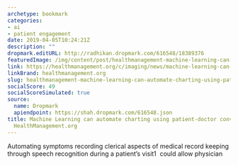 ```yaml
---
archetype: bookmark
categories:
- ai
- patient engagement
date: 2019-04-05T10:24:21Z
description: ""
dropmark.editURL: http://radhikan.dropmark.com/616548/18389376
featuredImage: /img/content/post/healthmanagement-machine-learning-can-automate-charting-using-patient-doctor-conversations-healthmanagement-org.jpg
link: https://healthmanagement.org/c/imaging/news/machine-learning-can-automate-charting-using-patient-doctor-conversations
linkBrand: healthmanagement.org
slug: healthmanagement-machine-learning-can-automate-charting-using-patient-doctor-conversations-healthmanagement-org
socialScore: 49
socialScoreSimulated: true
source:
  name: Dropmark
  apiendpoint: https://shah.dropmark.com/616548.json
title: Machine Learning can automate charting using patient-doctor conversations -
  HealthManagement.org
---
```

Automating symptoms recording clerical aspects of medical record keeping through speech recognition during a patient’s visit1&nbsp; could allow physician